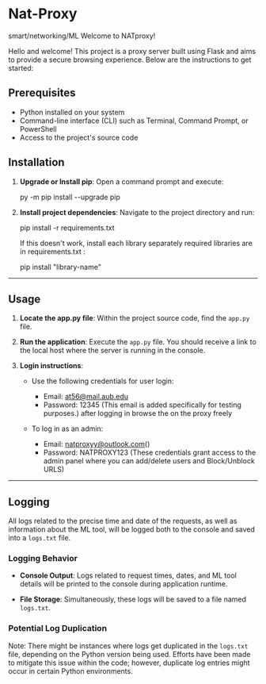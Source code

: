 # Nat-Proxy
smart/networking/ML
Welcome to NATproxy!

Hello and welcome! This project is a proxy server built using Flask and aims to provide a secure browsing experience. Below are the instructions to get started:

## Prerequisites

- Python installed on your system
- Command-line interface (CLI) such as Terminal, Command Prompt, or PowerShell
- Access to the project's source code

## Installation

1. **Upgrade or Install pip**: Open a command prompt and execute:
    
    py -m pip install --upgrade pip
    

2. **Install project dependencies**: Navigate to the project directory and run:
   
    pip install -r requirements.txt
    
    If this doesn't work, install each library separately required libraries are in requirements.txt :
    
    pip install "library-name"

--------------------------------------------------------------------------------------------------------------------------------------------------------------------------------------------------------------------------------------------

## Usage

1. **Locate the app.py file**: 
Within the project source code, find the `app.py` file.

2. **Run the application**:
 Execute the `app.py` file. You should receive a link to the local host where the server is running in the console.

3. **Login instructions**:

    - Use the following credentials for user login:
        - Email: at56@mail.aub.edu
        - Password: 12345
        (This email is added specifically for testing purposes.)
	after logging in browse the on the proxy freely

    - To log in as an admin:
        - Email: natproxyy@outlook.com()
        - Password: NATPROXY123
        (These credentials grant access to the admin panel where you can add/delete users and Block/Unblock URLS)

--------------------------------------------------------------------------------------------------------------------------------------------------------------------------------------------------------------------------------------------

## Logging

All logs related to the precise time and date of the requests, as well as information about the ML tool, will be logged both to the console and saved into a `logs.txt` file.

### Logging Behavior

- **Console Output**: Logs related to request times, dates, and ML tool details will be printed to the console during application runtime.
  
- **File Storage**: Simultaneously, these logs will be saved to a file named `logs.txt`.

### Potential Log Duplication

Note: There might be instances where logs get duplicated in the `logs.txt` file, depending on the Python version being used. Efforts have been made to mitigate this issue within the code; however, duplicate log entries might occur in certain Python environments.
